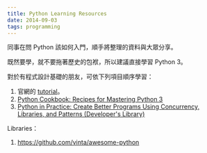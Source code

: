 ```yaml
---
title: Python Learning Resources
date: 2014-09-03
tags: programming
---
```


同事在問 Python 該如何入門，順手將整理的資料與大眾分享。

既然要學，就不要拖著歷史的包袱，所以建議直接學習 Python 3。

對於有程式設計基礎的朋友，可依下列項目順序學習：

<!-- more -->

1. 官網的 [tutorial](https://docs.python.org/3/tutorial/)。
2. [Python Cookbook: Recipes for Mastering Python 3](http://shop.oreilly.com/product/0636920027072.do)
3. [Python in Practice: Create Better Programs Using Concurrency, Libraries, and Patterns (Developer's Library)](http://www.amazon.com/Python-Practice-Concurrency-Libraries-Developers/dp/0321905636)

Libraries：

1. https://github.com/vinta/awesome-python
